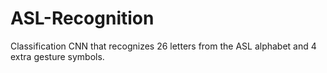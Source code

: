 # ASL-Recognition
Classification CNN that recognizes 26 letters from the ASL alphabet and 4 extra gesture symbols.
